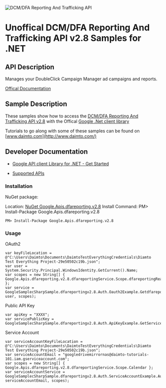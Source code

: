 ﻿![DCM/DFA Reporting And Trafficking API](https://www.google.com/images/icons/product/doubleclick-32.gif)

# Unoffical DCM/DFA Reporting And Trafficking API v2.8 Samples for .NET  

## API Description

Manages your DoubleClick Campaign Manager ad campaigns and reports.

[Offical Documentation](https://developers.google.com/doubleclick-advertisers/)

## Sample Description

These samples show how to access the [DCM/DFA Reporting And Trafficking API v2.8](https://developers.google.com/doubleclick-advertisers/) with the Offical [Google .Net client library](https://github.com/google/google-api-dotnet-client)

Tutorials to go along with some of these samples can be found on [www.daimto.com](http://www.daimto.com/)

## Developer Documentation

* [Google API client Library for .NET - Get Started](https://developers.google.com/api-client-library/dotnet/get_started)

* [Supported APIs](https://developers.google.com/api-client-library/dotnet/apis/)

### Installation

NuGet package:

Location: [NuGet Google.Apis.dfareporting.v2.8](https://www.nuget.org/packages/Google.Apis.dfareporting.v2.8)
Install Command: PM>  Install-Package Google.Apis.dfareporting.v2.8

```
PM> Install-Package Google.Apis.dfareporting.v2.8
```

### Usage

OAuth2
```
var keyFileLocation = @"C:\Users\Daimto\Documents\DaimtoTestEverythingCredentials\Diamto Test Everything Project-29e50502c19b.json";
var user = System.Security.Principal.WindowsIdentity.GetCurrent().Name;
var scopes = new String[] { Google.Apis.dfareporting.v2.8.dfareportingService.Scope.dfareportingReadonly };
var service = GoogleSamplecSharpSample.dfareportingv2.8.Auth.Oauth2Example.GetdfareportingService(keyFileLocation, user, scopes);
```

Public API Key

```
var apiKey = "XXXX";
var servicePublicKey = GoogleSamplecSharpSample.dfareportingv2.8.Auth.ApiKeyExample.GetService(apiKey);
```

Service Account
```
var serviceAccountKeyFileLocation = @"C:\Users\Daimto\Documents\DaimtoTestEverythingCredentials\Diamto Test Everything Project-29e50502c19b.json";
var serviceAccountEmail = "googledrivemirrornas@daimto-tutorials-101.iam.gserviceaccount.com";
var scopes = new String[] { Google.Apis.dfareporting.v2.8.dfareportingService.Scope.Calendar };            
var serviceAccountService = GoogleSamplecSharpSample.dfareportingv2.8.Auth.ServiceAccountExample.AuthenticateServiceAccount(serviceAccountKeyFileLocation, serviceAccountEmail, scopes);
```
